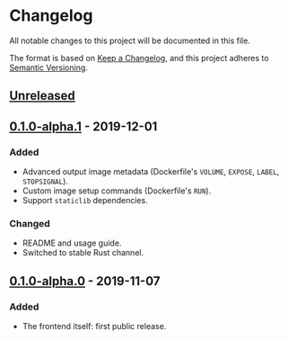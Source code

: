 # Changelog
All notable changes to this project will be documented in this file.

The format is based on [Keep a Changelog](https://keepachangelog.com/en/1.0.0/),
and this project adheres to [Semantic Versioning](https://semver.org/spec/v2.0.0.html).

## [Unreleased]

## [0.1.0-alpha.1] - 2019-12-01
### Added
- Advanced output image metadata (Dockerfile's `VOLUME`, `EXPOSE`, `LABEL`, `STOPSIGNAL`).
- Custom image setup commands (Dockerfile's `RUN`).
- Support `staticlib` dependencies.

### Changed
- README and usage guide.
- Switched to stable Rust channel.

## [0.1.0-alpha.0] - 2019-11-07
### Added
- The frontend itself: first public release.

[Unreleased]: https://github.com/denzp/cargo-wharf/compare/cargo-wharf-frontend-v0.1.0-alpha.1...HEAD
[0.1.0-alpha.1]: https://github.com/denzp/cargo-wharf/compare/cargo-wharf-frontend-v0.1.0-alpha.0...cargo-wharf-frontend-v0.1.0-alpha.1
[0.1.0-alpha.0]: https://github.com/denzp/cargo-wharf/releases/tag/cargo-wharf-frontend-v0.1.0-alpha.0
